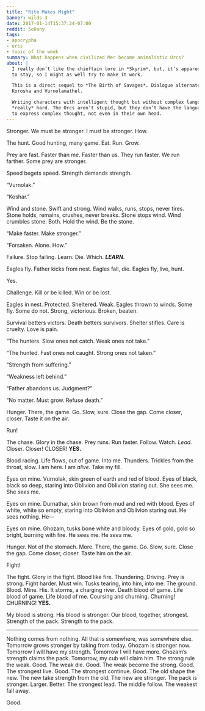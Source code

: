 ```yaml
---
title: "Rite Makes Might"
banner: wilds-3
date: 2017-01-14T15:37:24-07:00
reddit: 5o0any
tags:
- apocrypha
- orcs
- topic of the week
summary: What happens when civilized Mer become animalistic Orcs?
about: |
  I really don’t like the chieftain lore in *Skyrim*, but, it’s apparently here
  to stay, so I might as well try to make it work.

  This is a direct sequel to *The Birth of Savages*. Dialogue alternates between
  Korosha and Vurnolamathel.

  Writing characters with intelligent thought but without complex language is
  *really* hard. The Orcs aren’t stupid, but they don’t have the language needed
  to express complex thought, not even in their own head.
---
```


Stronger. We must be stronger. I must be stronger. How.

The hunt. Good hunting, many game. Eat. Run. Grow.

Prey are fast. Faster than me. Faster than us. They run faster. We run farther.
Some prey are stronger.

Speed begets speed. Strength demands strength.

“Vurnolak.”

“Koshar.”

Wind and stone. Swift and strong. Wind walks, runs, stops, never tires. Stone
holds, remains, crushes, never breaks. Stone stops wind. Wind crumbles stone.
Both. Hold the wind. Be the stone.

“Make faster. Make stronger.”

“Forsaken. Alone. How.”

Failure. Stop failing. Learn. Die. Which. ***LEARN.***

Eagles fly. Father kicks from nest. Eagles fall, die. Eagles fly, live, hunt.

Yes.

Challenge. Kill or be killed. Win or be lost.

Eagles in nest. Protected. Sheltered. Weak. Eagles thrown to winds. Some fly.
Some do not. Strong, victorious. Broken, beaten.

Survival betters victors. Death betters survivors. Shelter stifles. Care is
cruelty. Love is pain.

“The hunters. Slow ones not catch. Weak ones not take.”

“The hunted. Fast ones not caught. Strong ones not taken.”

“Strength from suffering.”

“Weakness left behind.”

“Father abandons us. Judgment?”

“No matter. Must grow. Refuse death.”

Hunger. There, the game. Go. Slow, sure. Close the gap. Come closer, closer.
Taste it on the air.

Run!

The chase. Glory in the chase. Prey runs. Run faster. Follow. Watch. *Lead.*
Closer. Closer! CLOSER! **YES.**

Blood racing. Life flows, out of game. Into me. Thunders. Trickles from the
throat, slow. I am here. I am *alive*. Take my fill.

Eyes on mine. Vurnolak, skin green of earth and red of blood. Eyes of black,
black so deep, staring into Oblivion and Oblivion staring out. She sees me. She
*sees* me.

Eyes on mine. Durnathar, skin brown from mud and red with blood. Eyes of white,
white so empty, staring into Oblivion and Oblivion staring out. He sees nothing.
He—

Eyes on mine. Ghozam, tusks bone white and bloody. Eyes of gold, gold so bright,
burning with fire. He sees me. He *sees* me.

Hunger. Not of the stomach. More. There, the game. Go. Slow, sure. Close the
gap. Come closer, closer. Taste him on the air.

Fight!

The fight. Glory in the fight. Blood like fire. Thundering. Driving. Prey is
strong. Fight harder. Must win. Tusks tearing, into him, into me. The ground.
Blood. Mine. His. It storms, a charging river. Death blood of game. Life blood
of game. Life blood of me. Coursing and churning. Churning! CHURNING! **YES.**

My blood is strong. His blood is stronger. Our blood, together, strongest.
Strength of the pack. Strength to the pack.

----

Nothing comes from nothing. All that is somewhere, was somewhere else. Tomorrow
grows stronger by taking from today. Ghozam is stronger now. Tomorrow I will
have my strength. Tomorrow I will have more. Ghozam’s strength claims the pack.
Tomorrow, my cub will claim him. The strong rule the weak. Good. The weak die.
Good. The weak become the strong. Good. The strongest live. Good. The strongest
continue. Good. The old shape the new. The new take strength from the old. The
new are stronger. The pack is stronger. Larger. Better. The strongest lead. The
middle follow. The weakest fall away.

Good.
